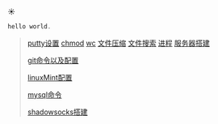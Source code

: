 :sunny:

``` java
hello world.
```

> <a href="./commond/puttySetting.html">putty设置</a>
> <a href="./commond/chmod.html">chmod</a>
> <a href="./commond/wc.html">wc</a>
> <a href="./commond/文件压缩.html">文件压缩</a>
> <a href="./commond/文件搜索.html">文件搜索</a>
> <a href="./commond/process.html">进程</a>
> <a href="./commond/服务器搭建.html">服务器搭建</a>
>
> <a href="./commond/git.html">git命令以及配置</a>
>
> <a href="./commond/linux-mint.html">linuxMint配置</a>
>
> <a href="./commond/mysql.html">mysql命令</a>
>
> <a href="./commond/shadowsocks.html">shadowsocks搭建</a>
